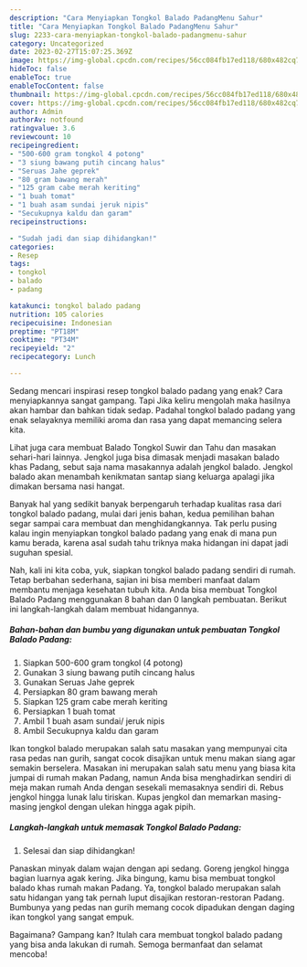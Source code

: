 ```yaml
---
description: "Cara Menyiapkan Tongkol Balado PadangMenu Sahur"
title: "Cara Menyiapkan Tongkol Balado PadangMenu Sahur"
slug: 2233-cara-menyiapkan-tongkol-balado-padangmenu-sahur
category: Uncategorized
date: 2023-02-27T15:07:25.369Z
image: https://img-global.cpcdn.com/recipes/56cc084fb17ed118/680x482cq70/tongkol-balado-padang-foto-resep-utama.jpg
hideToc: false
enableToc: true
enableTocContent: false
thumbnail: https://img-global.cpcdn.com/recipes/56cc084fb17ed118/680x482cq70/tongkol-balado-padang-foto-resep-utama.jpg
cover: https://img-global.cpcdn.com/recipes/56cc084fb17ed118/680x482cq70/tongkol-balado-padang-foto-resep-utama.jpg
author: Admin
authorAv: notfound
ratingvalue: 3.6
reviewcount: 10
recipeingredient:
- "500-600 gram tongkol 4 potong"
- "3 siung bawang putih cincang halus"
- "Seruas Jahe geprek"
- "80 gram bawang merah"
- "125 gram cabe merah keriting"
- "1 buah tomat"
- "1 buah asam sundai jeruk nipis"
- "Secukupnya kaldu dan garam"
recipeinstructions:

- "Sudah jadi dan siap dihidangkan!"
categories:
- Resep
tags:
- tongkol
- balado
- padang

katakunci: tongkol balado padang 
nutrition: 105 calories
recipecuisine: Indonesian
preptime: "PT18M"
cooktime: "PT34M"
recipeyield: "2"
recipecategory: Lunch

---
```



Sedang mencari inspirasi resep tongkol balado padang yang enak? Cara menyiapkannya sangat gampang. Tapi Jika keliru mengolah maka hasilnya akan hambar dan bahkan tidak sedap. Padahal tongkol balado padang yang enak selayaknya memiliki aroma dan rasa yang dapat memancing selera kita.


Lihat juga cara membuat Balado Tongkol Suwir dan Tahu dan masakan sehari-hari lainnya. Jengkol juga bisa dimasak menjadi masakan balado khas Padang, sebut saja nama masakannya adalah jengkol balado. Jengkol balado akan menambah kenikmatan santap siang keluarga apalagi jika dimakan bersama nasi hangat.

Banyak hal yang sedikit banyak berpengaruh terhadap kualitas rasa dari tongkol balado padang, mulai dari jenis bahan, kedua pemilihan bahan segar sampai cara membuat dan menghidangkannya. Tak perlu pusing kalau ingin menyiapkan tongkol balado padang yang enak di mana pun kamu berada, karena asal sudah tahu triknya maka hidangan ini dapat jadi suguhan spesial.


Nah, kali ini kita coba, yuk, siapkan tongkol balado padang sendiri di rumah. Tetap berbahan sederhana, sajian ini bisa memberi manfaat dalam membantu menjaga kesehatan tubuh kita. Anda bisa membuat Tongkol Balado Padang menggunakan 8 bahan dan 0 langkah pembuatan. Berikut ini langkah-langkah dalam membuat hidangannya.

<!--inarticleads1-->

##### Bahan-bahan dan bumbu yang digunakan untuk pembuatan Tongkol Balado Padang:

1. Siapkan 500-600 gram tongkol (4 potong)
1. Gunakan 3 siung bawang putih cincang halus
1. Gunakan Seruas Jahe geprek
1. Persiapkan 80 gram bawang merah
1. Siapkan 125 gram cabe merah keriting
1. Persiapkan 1 buah tomat
1. Ambil 1 buah asam sundai/ jeruk nipis
1. Ambil Secukupnya kaldu dan garam


Ikan tongkol balado merupakan salah satu masakan yang mempunyai cita rasa pedas nan gurih, sangat cocok disajikan untuk menu makan siang agar semakin berselera. Masakan ini merupakan salah satu menu yang biasa kita jumpai di rumah makan Padang, namun Anda bisa menghadirkan sendiri di meja makan rumah Anda dengan sesekali memasaknya sendiri di. Rebus jengkol hingga lunak lalu tiriskan. Kupas jengkol dan memarkan masing-masing jengkol dengan ulekan hingga agak pipih. 

<!--inarticleads2-->

##### Langkah-langkah untuk memasak Tongkol Balado Padang:


1. Selesai dan siap dihidangkan!

Panaskan minyak dalam wajan dengan api sedang. Goreng jengkol hingga bagian luarnya agak kering. Jika bingung, kamu bisa membuat tongkol balado khas rumah makan Padang. Ya, tongkol balado merupakan salah satu hidangan yang tak pernah luput disajikan restoran-restoran Padang. Bumbunya yang pedas nan gurih memang cocok dipadukan dengan daging ikan tongkol yang sangat empuk. 

Bagaimana? Gampang kan? Itulah cara membuat tongkol balado padang yang bisa anda lakukan di rumah. Semoga bermanfaat dan selamat mencoba!
